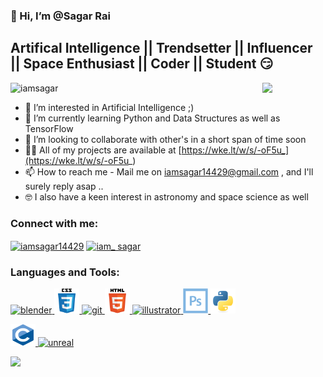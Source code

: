 ### 👋 Hi, I’m @Sagar Rai 
## Artifical Intelligence || Trendsetter || Influencer || Space Enthusiast || Coder || Student 😏

<!-- <a href="https://app.daily.dev/Iam_Sagar"><img src="https://api.daily.dev/devcards/dee722df27c0461393b7d9acc57029f3.png?r=pj6" width="400" alt="Sagar Rai's Dev Card"/></a> -->
<a href="https://github.com/nschloe/optimesh">
  <img src="https://nschloe.github.io/optimesh/cvt-uniform-qnf.webp" align="right" width="20%"/>
</a>

<img src="https://komarev.com/ghpvc/?username=iamsagar&label=Profile%20views&color=0e75b6&style=flat" alt="iamsagar" /> </p>

- 👀 I’m interested in Artificial Intelligence ;)
- 🌱 I’m currently learning Python and Data Structures as well as TensorFlow 
- 💞️ I’m looking to collaborate with other's in a short span of time soon
- 👨‍💻 All of my projects are available at [https://wke.lt/w/s/-oF5u_](https://wke.lt/w/s/-oF5u_)
- 📫 How to reach me - Mail me on iamsagar14429@gmail.com , and I'll surely reply asap ..
- 🤓 I also have a keen interest in astronomy and space science as well 

<h3 align="left">Connect with me:</h3>
<p align="left">
<a href="https://www.hackerrank.com/iamsagar14429" target="blank"><img align="center" src="https://raw.githubusercontent.com/rahuldkjain/github-profile-readme-generator/master/src/images/icons/Social/hackerrank.svg" alt="iamsagar14429" height="30" width="40" /></a>
<a href="https://linkedin.com/in/iam_ sagar" target="blank"><img align="center" src="https://raw.githubusercontent.com/rahuldkjain/github-profile-readme-generator/master/src/images/icons/Social/linked-in-alt.svg" alt="iam_ sagar" height="30" width="40" /></a>

</p>

<h3 align="left">Languages and Tools:</h3>
<p align="left"> <a href="https://www.blender.org/" target="_blank" rel="noreferrer"> <img src="https://download.blender.org/branding/community/blender_community_badge_white.svg" alt="blender" width="40" height="40"/> </a> <a href="https://www.w3schools.com/css/" target="_blank" rel="noreferrer"> <img src="https://raw.githubusercontent.com/devicons/devicon/master/icons/css3/css3-original-wordmark.svg" alt="css3" width="40" height="40"/> </a> <a href="https://git-scm.com/" target="_blank" rel="noreferrer"> <img src="https://www.vectorlogo.zone/logos/git-scm/git-scm-icon.svg" alt="git" width="40" height="40"/> </a> <a href="https://www.w3.org/html/" target="_blank" rel="noreferrer"> <img src="https://raw.githubusercontent.com/devicons/devicon/master/icons/html5/html5-original-wordmark.svg" alt="html5" width="40" height="40"/> </a> <a href="https://www.adobe.com/in/products/illustrator.html" target="_blank" rel="noreferrer"> <img src="https://www.vectorlogo.zone/logos/adobe_illustrator/adobe_illustrator-icon.svg" alt="illustrator" width="40" height="40"/> </a> <a href="https://www.photoshop.com/en" target="_blank" rel="noreferrer"> <img src="https://raw.githubusercontent.com/devicons/devicon/master/icons/photoshop/photoshop-line.svg" alt="photoshop" width="40" height="40"/> </a> <a href="https://www.python.org" target="_blank" rel="noreferrer"> <img src="https://raw.githubusercontent.com/devicons/devicon/master/icons/python/python-original.svg" alt="python" width="40" height="40"/> </a> </p>
<a href="https://www.cprogramming.com/" target="_blank" rel="noreferrer"> <img src="https://raw.githubusercontent.com/devicons/devicon/master/icons/c/c-original.svg" alt="c" width="40" height="35"/> </a>
<a href="https://unrealengine.com/" target="_blank" rel="noreferrer"> <img src="https://raw.githubusercontent.com/kenangundogan/fontisto/036b7eca71aab1bef8e6a0518f7329f13ed62f6b/icons/svg/brand/unreal-engine.svg" alt="unreal" width="40" height="40"/> </a> </p>
<img src = "https://github-readme-stats.vercel.app/api?username=IamSagarRai&&show_icons=true&title_color=ffffff&icon_color=bb2acf&text_color=daf7dc&bg_color=111111">


<!---
IamSagarRai/IamSagarRai is a ✨ special ✨ repository because its `README.md` (this file) appears on your GitHub profile.
You can click the Preview link to take a look at your changes.
--->
